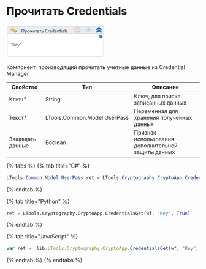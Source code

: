 # Прочитать Credentials

![](<../../../.gitbook/assets/image (196).png>)

Компонент, производящий прочитать учетные данные из Credential Manager

| Свойство        | Тип                          | Описание                                           |
| --------------- | ---------------------------- | -------------------------------------------------- |
| Ключ\*          | String                       | Ключ, для поиска записанных данных                 |
| Текст\*         | LTools.Common.Model.UserPass | Переменная для хранения полученных данных          |
| Защищать данные | Boolean                      | Признак использования дополнительной защиты данных |

{% tabs %}
{% tab title="C#" %}
```csharp
LTools.Common.Model.UserPass ret = LTools.Cryptography.CryptoApp.CredentialsGet(wf, "Key", true);
```
{% endtab %}

{% tab title="Python" %}
```python
ret = LTools.Cryptography.CryptoApp.CredentialsGet(wf, "Key", True)
```
{% endtab %}

{% tab title="JavaScript" %}
```javascript
var ret = _lib.LTools.Cryptography.CryptoApp.CredentialsGet(wf, "Key", true);
```
{% endtab %}
{% endtabs %}
